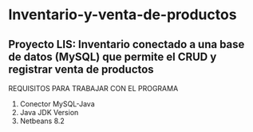 # Inventario-y-venta-de-productos
Proyecto LIS:
Inventario conectado a una base de datos (MySQL) que permite el CRUD y registrar venta de productos
------------------------------------------------------------------------------------------------------------------

REQUISITOS PARA TRABAJAR CON EL PROGRAMA
1. Conector MySQL-Java <insertar nombre aqui>
2. Java JDK Version <insertar version aqui>
3. Netbeans 8.2

